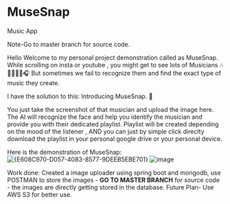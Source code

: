# MuseSnap
Music App

Note-Go to master branch for source code.

Hello Welcome to my personal project demonstration called as MuseSnap.
While scrolling on insta or youtube , you might get to see lots of Musicians 🎶🎸🎺🎵🎼🎧
But sometimes we fail to recognize them and find the exact type of music they create.

I have the solution to this:
Introducing MuseSnap. 🚀

You just take the screenshot of that musician and upload the image here.
The AI will recognize the face and help you identify the musician and provide you with their dedicated playlist.
Playlist will be created depending on the mood of the listener ,
AND you can just by simple click direclty download the playlist in your personal google drive or your personal device.

Here is the demonstration of MuseSnap:
![{E608C970-D057-4083-8577-9DEEB5EBE701}](https://github.com/user-attachments/assets/a5dbf741-84d1-48d6-9d3e-be1df2811e23)
![image](https://github.com/user-attachments/assets/48347a93-ff34-4f92-a2b7-f4d00e70c1d2)


Work done: Created a image uploader using spring boot and mongodb, use POSTMAN to store the images - <b>GO TO MASTER BRANCH</b> for source code - the images are directly getting stored in the database. Future Plan- Use AWS S3 for better use.

